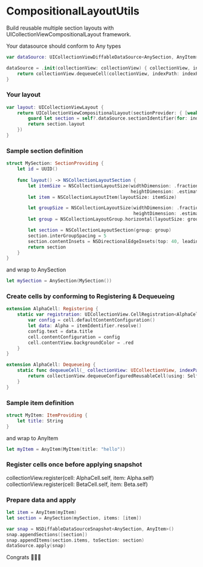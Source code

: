 # CompositionalLayoutUtils

Build reusable multiple section layouts with UICollectionViewCompositionalLayout framework.

Your datasource should conform to Any types 

```swift
var dataSource: UICollectionViewDiffableDataSource<AnySection, AnyItem>

dataSource = .init(collectionView: collectionView) { collectionView, indexPath, itemIdentifier in
    return collectionView.dequeueCell(collectionView, indexPath: indexPath, item: itemIdentifier)
}

```

### Your layout
```swift
var layout: UICollectionViewLayout {
    return UICollectionViewCompositionalLayout(sectionProvider: { [weak self] index, _ in
        guard let section = self?.dataSource.sectionIdentifier(for: index) else { return nil }
        return section.layout
    })
}
```

### Sample section definition
```swift
struct MySection: SectionProviding {
    let id = UUID()
    
    func layout() -> NSCollectionLayoutSection {
        let itemSize = NSCollectionLayoutSize(widthDimension: .fractionalWidth(1.0/3),
                                              heightDimension: .estimated(1.0))
        let item = NSCollectionLayoutItem(layoutSize: itemSize)

        let groupSize = NSCollectionLayoutSize(widthDimension: .fractionalWidth(1.0),
                                               heightDimension: .estimated(1.0))
        let group = NSCollectionLayoutGroup.horizontal(layoutSize: groupSize, subitems: [item])

        let section = NSCollectionLayoutSection(group: group)
        section.interGroupSpacing = 5
        section.contentInsets = NSDirectionalEdgeInsets(top: 40, leading: 40, bottom: 40, trailing: 40)
        return section
    }
}
```
and wrap to AnySection         
```swift
let mySection = AnySection(MySection())
```

### Create cells by conforming to Registering & Dequeueing

```swift
extension AlphaCell: Registering {
    static var registration: UICollectionView.CellRegistration<AlphaCell, AnyItem> = UICollectionView.CellRegistration<AlphaCell, AnyItem>(cellNib: .init(nibName: String(describing: AlphaCell.self), bundle: nil)) { cell, indexPath, itemIdentifier in
        var config = cell.defaultContentConfiguration()
        let data: Alpha = itemIdentifier.resolve()
        config.text = data.title
        cell.contentConfiguration = config
        cell.contentView.backgroundColor = .red
    }
}

extension AlphaCell: Dequeueing {
    static func dequeueCell(_ collectionView: UICollectionView, indexPath: IndexPath, item: AnyItem) -> UICollectionViewCell {
        return collectionView.dequeueConfiguredReusableCell(using: Self.registration, for: indexPath, item: item)
    }
}
```

### Sample item definition
```swift
struct MyItem: ItemProviding {
    let title: String
}
```

and wrap to AnyItem         
```swift
let myItem = AnyItem(MyItem(title: "hello"))
```

### Register cells once before applying snapshot
collectionView.register(cell: AlphaCell.self, item: Alpha.self)
collectionView.register(cell: BetaCell.self, item: Beta.self)

### Prepare data and apply
```swift
let item = AnyItem(myItem)
let section = AnySection(mySection, items: [item])

var snap = NSDiffableDataSourceSnapshot<AnySection, AnyItem>()
snap.appendSections([section])
snap.appendItems(section.items, toSection: section)
dataSource.apply(snap)
```

Congrats 🎉🎉🎉
